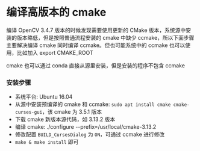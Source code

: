 # 编译高版本的 cmake

编译 OpenCV 3.4.7 版本的时候发现需要使用更新的 CMake 版本，系统源中安装的版本略低，但是按照普通流程安装的 cmake 中缺少 ccmake，所以下面步骤主要解决编译 cmake 同时编译 ccmake。但也可能系统中的 ccmake 也可以使用，比如加入 export CMAKE_ROOT

cmake 也可以通过 conda 直接从源里安装，但是安装的程序不包含 ccmake

### 安装步骤

- 系统平台: Ubuntu 16.04
- 从源中安装预编译的 cmake 和 ccmake: `sudo apt install cmake cmake-curses-gui`，该 cmake 为 3.5.1 版本
- 下载 cmake 新版本源代码，如 3.13.2 版本
- 编译 cmake: ./configure --prefix=/usr/local/cmake-3.13.2
- 修改配置 `BUILD_CursesDialog` 为 `ON`，可通过 ccmake 进行修改
- `make & make install` 即可